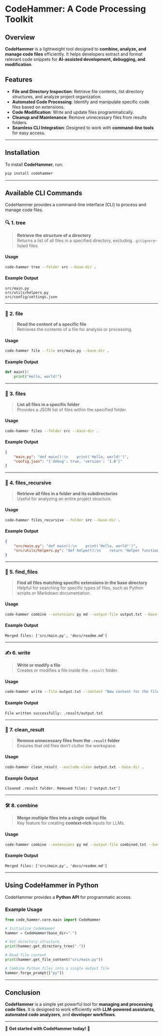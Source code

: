 # **CodeHammer: A Code Processing Toolkit**

## **Overview**
**CodeHammer** is a lightweight tool designed to **combine, analyze, and manage code files** efficiently. It helps developers extract and format relevant code snippets for **AI-assisted development, debugging, and modification**.

## **Features**
- **File and Directory Inspection**: Retrieve file contents, list directory structures, and analyze project organization.
- **Automated Code Processing**: Identify and manipulate specific code files based on extensions.
- **Code Modification**: Write and update files programmatically.
- **Cleanup and Maintenance**: Remove unnecessary files from results folders.
- **Seamless CLI Integration**: Designed to work with **command-line tools** for easy access.

---

## **Installation**
To install **CodeHammer**, run:
```bash
pip install codehammer
```

---

## **Available CLI Commands**
CodeHammer provides a command-line interface (CLI) to process and manage code files.

### 🔍 **1. tree**
> **Retrieve the structure of a directory**  
Returns a list of all files in a specified directory, excluding `.gitignore`-listed files.

#### **Usage**
```bash
code-hammer tree --folder src --base-dir .
```
#### **Example Output**
```
src/main.py
src/utils/helpers.py
src/config/settings.json
```

---

### 📄 **2. file**
> **Read the content of a specific file**  
Retrieves the contents of a file for analysis or processing.

#### **Usage**
```bash
code-hammer file --file src/main.py --base-dir .
```
#### **Example Output**
```python
def main():
    print("Hello, world!")
```

---

### 📂 **3. files**
> **List all files in a specific folder**  
Provides a JSON list of files within the specified folder.

#### **Usage**
```bash
code-hammer files --folder src --base-dir .
```
#### **Example Output**
```json
{
    "main.py": "def main():\n    print('Hello, world!')",
    "config.json": "{'debug': true, 'version': '1.0'}"
}
```

---

### 📁 **4. files_recursive**
> **Retrieve all files in a folder and its subdirectories**  
Useful for analyzing an entire project structure.

#### **Usage**
```bash
code-hammer files_recursive --folder src --base-dir .
```
#### **Example Output**
```json
{
    "src/main.py": "def main():\n    print('Hello, world!')",
    "src/utils/helpers.py": "def helper():\n    return 'Helper function'"
}
```

---

### 🔎 **5. find_files**
> **Find all files matching specific extensions in the base directory**  
Helpful for searching for specific types of files, such as Python scripts or Markdown documentation.

#### **Usage**
```bash
code-hammer combine --extensions py md --output-file output.txt --base-dir .
```
#### **Example Output**
```
Merged files: ['src/main.py', 'docs/readme.md']
```

---

### ✍️ **6. write**
> **Write or modify a file**  
Creates or modifies a file inside the `.result` folder.

#### **Usage**
```bash
code-hammer write --file output.txt --content "New content for the file" --base-dir .
```
#### **Example Output**
```
File written successfully: .result/output.txt
```

---

### 🧹 **7. clean_result**
> **Remove unnecessary files from the `.result` folder**  
Ensures that old files don’t clutter the workspace.

#### **Usage**
```bash
code-hammer clean_result --exclude-clean output.txt --base-dir .
```
#### **Example Output**
```
Cleaned .result folder. Removed files: ['output.txt']
```

---

### 🛠 **8. combine**
> **Merge multiple files into a single output file**  
Key feature for creating **context-rich** inputs for LLMs.

#### **Usage**
```bash
code-hammer combine --extensions py md --output-file combined.txt --base-dir .
```
#### **Example Output**
```
Merged files: ['src/main.py', 'docs/readme.md']
```

---

## **Using CodeHammer in Python**
CodeHammer provides a **Python API** for programmatic access.

### **Example Usage**
```python
from code_hammer.core.main import CodeHammer

# Initialize CodeHammer
hammer = CodeHammer(base_dir=".")

# Get directory structure
print(hammer.get_directory_tree("."))

# Read file content
print(hammer.get_file_content("src/main.py"))

# Combine Python files into a single output file
hammer.forge_prompt(["py"])
```

---

## **Conclusion**
**CodeHammer** is a simple yet powerful tool for **managing and processing code files**. It is designed to work efficiently with **LLM-powered assistants**, **automated code analyzers**, and **developer workflows**.

---
🚀 **Get started with CodeHammer today!** 🚀